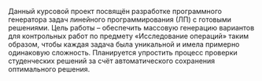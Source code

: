 
Данный курсовой проект посвящён разработке программного генератора задач линейного программирования (ЛП) с готовыми решениями. Цель работы – обеспечить массовую генерацию вариантов для контрольных работ по предмету «Исследование операций» таким образом, чтобы каждая задача была уникальной и имела примерно одинаковую сложность. Планируется упростить процесс проверки студенческих решений за счёт автоматического сохранения оптимального решения.

